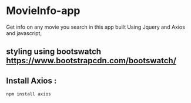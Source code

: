 # MovieInfo-app
Get info on any movie you search in this app built Using Jquery and Axios and javascript, 

## styling using bootswatch https://www.bootstrapcdn.com/bootswatch/

## Install Axios :
`npm install axios`
